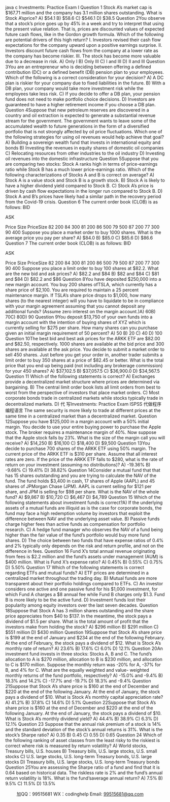 java c
Investments: Practice Exam I
Question   1
Stock   A’s   market cap is $167.71   million and   the company   has 3.1 million shares outstanding. What   is   Stock   A’sprice?
A)   $54.1
B)   $58.6
C)   $546.1
D)   $38.5
Question 2You   observe   that   a   stock’s   price   goes   up   by   45%   in   a   week   and   try   to   interpret   that   using   the   present value relation. That is, prices   are discounted   values   of expected   future cash   flows,   like   in   the   Gordon   growth   formula. Which   of   the   following   are   potential   drivers   of   this   high   return?
I.                         Investors   revised   their   cash   flow   expectations   for   the   company   upward   upon   a   positive   earnings surprise.
II.                      Investors discount future   cash   flows   from the   company   at   a   lower   rate   as   the   company   has   become riskier.
III.                   The stock has become more valuable due to a decrease   in risk.
A)   Only   I
B)   Only III
C) I   and   III
D) II   and   III
Question   3You are an entrepreneur who is deciding   between offering a defined contribution (DC) or a defined   benefit   (DB) pension plan   to   your   employees.   Which   of the   following   is   a   correct   consideration   for your decision?
A) A DC plan is riskier for your company due to fixed   liabilities   in the   future.
B) With a DB plan, your company would take more investment risk while the employees take less   risk.
C)      If you   decide   to   offer   a   DB plan,   your pension   fund   does   not   need   to   make portfolio   choice   decisions.
D) Investors are guaranteed to have a higher retirement income if   you   choose   a DB plan.
Question 4Suppose that new petroleum reserves are discovered in a country   and oil   extraction   is   expected   to   generate a substantial revenue stream for the government. The government wants to leave some of   the   accumulated   wealth   to   future   generations   in   the   form   of   a   diversified   portfolio   that   is   not   strongly affected by oil price fluctuations.
Which one of   the following strategies for using oil   revenues   would help   achieve   that   goal?
A) Building a sovereign wealth fund that invests in   international   equity   and bonds
B) Investing the revenues in equity shares of   domestic oil   companies
C) Relocating resources from other industries to the oil industry
D) Investing oil revenues into the domestic infrastructure
Question   5Suppose that you   are   comparing two   stocks:   Stock A   ranks   high   in   terms   of   price-earnings   ratio   while   Stock   B   has   a   much   lower   price-earnings   ratio. Which   of   the   following   characterizations   of Stocks A and B is   correct   on   average?
A)   Stock A is a value stock and   Stock   B   is   a   growth   stock.
B)   Stock A is likely to have a higher dividend yield compared to   Stock B.
C)   Stock A’s price is driven by cash flow expectations in the   longer   run   compared   to   Stock   B.
D) Stock A and B’s prices have likely had a similar path in the recovery period from the Covid-19   crisis.
Question   6
The current order book (CLOB) is   as   follows:
BID
   
ASK
   
Price
Size
PriceSize
82
200
84
300
81
200
86
500
79
500
87
200
77
300
90
400
Suppose you place a market order to buy   1000 shares. What is the average price   you   pay   per share?
A)   $84.0
B)   $85.0
C)   $85.6
D)   $86.6
Question 7
The current order book (CLOB) is   as   follows:
BID
   
ASK
   
Price
Size
PriceSize
82
200
84
300
81
200
86
500
79
500
87
200
77
300
90
400
Suppose you place a limit order to buy   100 shares at   $82.2. What   are   the   new bid   and   ask prices?
A) $82.2   and   $84
B)   $82 and   $84
C)   $81 and   $84
D) $82.2   and   $86
Question   8You   have   deposited   $250,000   into   a   new   margin   account.   You   buy   200   shares   ofTSLA,   which currently   has   a   share   price   of   $2,100.   You   are   required   to   maintain   a   25   percent   maintenance   margin. If   TSLA’s share price drops to   $1,000, how many   shares   (to the nearest   integer)   will   you   have   to   liquidate   to   be   in   compliance   with   your   margin   agreement   assuming   that   you   cannot   deposit any additional funds? (Assume zero interest on   the   margin   account.)A)   60B)   70C)   80D)   90
Question   9You deposit $13,750 of   your own funds into   a margin   account with   the   intention   of   buying   shares   of   XYZ which   is   currently   selling   for   $275 per   share. How many   shares   can you   purchase   given   an initial margin requirement of   50 percent?
A)   50
B)   20
C) 40
D)   100
Question   10The   best   bid   and   best   ask   prices   for   the   ARKK   ETF   are   $82.00   and   $82.50,   respectively.   1000   shares   are   available   at   the bid price   and   300   shares   are   available   at   the   ask price.   You   decide   to   submit a market order to sell 450 shares.   Just before you   get your   order   in,   another trader   submits   a limit order to buy 350 shares   at   a price of   $82.45   or better.
What   is the total price that you   end   up   being   paid   (not   including   any   brokerage   commission)   for   your 450   shares?
A)   $37,102.5
B)   $37,057.5
C)   $36,900.0
D)   $34,567.5
Question   11
Which   of   the   following   statements   is   correct?
A)      Exchanges    provide       a      decentralized    market       structure    where      prices       are      determined    via   bargaining.
B)   The   central   limit   order   book   lists   all   limit   orders   from   best   to   worst   from   the   perspective   of   investors that place market orders.
C) Most corporate bonds trade in centralized markets while stocks typically trade in decentralized   markets.
D)  代 写Investments: Practice Exam ISPSS
代做程序编程语言 The   same   security   is   more   likely   to   trade   at   different prices   at   the   same time   in   a   centralized   market than a decentralized market.
Question   12Suppose you have $125,000 in a margin account with a 50% initial margin. You decide to use your   entire buying   power   to   purchase   the   Apple   stock.   The   broker   requires   a   maintenance   margin   of   40%. Now suppose that the Apple stock falls by 23%. What is the   size   of   the margin   call   you will   receive?
A)   $14,250
B)   $16,100
C)   $18,400
D)   $9,500
Question   13You   decide   to   purchase   700 shares   of   the   ARKK   ETF   using   50% margin. The   current price of   the ARKK   ETF   is   $310 per   share.   Assume   that   all   interest   rates   are   zero.   If the price   of the   ARKK   ETF falls to $280, what is the rate of   return on your   investment   (assuming no   distributions)?
A) -19.36%
B)   -9.68%
C)   19.41%
D)   38.82%
Question   14Consider a mutual fund that that has   15 shares outstanding and you are trying to calculate the   NAV   of   the fund. The fund holds $3,400 in cash,   17 shares of   Apple (AAPL) and 45 shares of   JPMorgan   Chase   (JPM).   AAPL   is   current   selling   for   $121 per   share,   and   JPM   is   selling   for   $98 per   share.   What   is   the   NAV   of   the   whole   fund?
A)   $9,867
B)   $10,720
C)   $6,467
D)   $4,789
Question   15
Which of   the following statements about investment funds   is   correct?A)   If the   underlying   assets   of a   mutual   funds   are   illiquid   as   is   the   case   for   corporate   bonds,   the   fund   may   face   a   high   redemption   volume by   investors   that   exploit   the   difference between NAV   and the underlying asset value.
B) Passive funds charge higher fees than active funds   as   compensation   for portfolio   research.
C) A hedge fund manager who observes the NAV of   a fund being higher than the fair value of   the   fund’s portfolio would buy more fund shares.
D) The choice between two funds that have expense ratios of   0.4% and 2% typically only depends   on the risk and return profile, and not on the difference in   fees.
Question   16
Fund   X’s   total   annual   revenue   originating   from   fees   is   $2.2   million   and   the   fund’s   assets   under   management (AUM) is $400 million. What is Fund X’s expense   ratio?
A) 0.45%
B)   0.55%
C)   0.75%
D)   5.50%
Question   17
Which of   the following statements is correct regarding ETFs   and mutual   funds?
A) ETF prices are determined in a centralized market throughout the trading   day.
B) Mutual funds are more transparent about their portfolio holdings compared to ETFs.
C)   An   investor   considers   one   active   and   one   passive   fund   for   his   $1,000   investment,   for   which   Fund A charges a $8 annual   fee while   Fund   B   charges      only   $1.3.   Fund   B   is   more   likely   to   be   the active fund.
D) Investment funds lost their popularity among equity investors   over the   last   seven   decades.
Question   18Suppose that Stock A has 3 million shares outstanding and the share price appreciates from $40 to   $137.   In   the   meantime,   the   stock pays   a   dividend   of $1.5 per   share.   What   is   the   total   amount   of   profit that the investors make from holding the stock?
A) $296   million
B)   $291 million
C)   $551 million
D) $430   million
Question   19Suppose   that   Stock   A’s   share   price   is   $199   at   the   end   of January   and    $234   at   the   end   of the   following February. At the end of   February, the   stock pays   a   dividend   of $12. What   is   Stock   A’s monthly   rate   of   return?
A) 23.6%
B)   17.6%
C)   6.0%
D)   12.1%
Question 20An investment fund invests in three stocks: Stocks A, B   and C.   The   fund’s   allocation   to   A   is   $270   million, allocation to B is $230   million,   and   allocation to   C   is   $170 million.   Suppose   the   monthly   return   was             -20%   for A,   -37%   for   B,   and   4%   for   C.   What   are   the   equally   weighted   and   value-   weighted   monthly   returns   of   the   fund   portfolio, respectively?
A) -15.0%   and   -9.4%
B)   18.3% and   14.2%
C) -17.7%   and   -19.7%
D)   18.3% and   -9.4%
Question 21Suppose   that   Stock   A’s   share   price   is   $160   at   the   end   of   December   and   $220   at   the   end   of the   following   January.   At   the   end   of   January,   the   stock   pays   a   dividend   of $10.   What   is   Stock   A’s   monthly capital appreciation rate?
A) 41.2%
B)   37.8%
C)   14.6%
D)   5.1%
Question 22Suppose   that   Stock   A’s   share   price   is   $160   at   the   end   of   December   and   $220   at   the   end   of the   following   January.   At   the   end   of   January,   the   stock   pays   a   dividend   of $10.   What   is   Stock   A’s   monthly dividend yield?
A) 44.4%
B)   38.9%
C)   6.3%
D)   12.1%
Question 23
Suppose that the annual risk premium   of   a   stock   is   14%   and   the   standard   deviation   of   the   stock’s   annual returns is 31%. What is the   stock’s   Sharpe ratio?
A)   0.35
B)   0.45
C)   0.55
D)   0.65
Question 24
Which of   the following ranking of   asset classes from the least risky to the riskiest is correct where   risk is measured by return volatility?
A) World stocks, Treasury bills, U.S. houses
B) Treasury bills, U.S. large stocks, U.S. small   stocks
C) U.S. large stocks, U.S. long-term Treasury bonds, U.S. large stocks
D) Treasury bills, U.S. large stocks, U.S. long-term Treasury bonds
Question 25You   are   assessing the   Sharpe ratio   of a   fund   and   find that it is   0.64   based   on   historical   data.   The   riskless   rate is 2% and the fund’s annual return volatility is   18%. What is the fund’saverage annual   return?
A)   7.5%
B)   9.5%
C)   11.5%
D)   13.5%







         
加QQ：99515681  WX：codinghelp  Email: 99515681@qq.com
